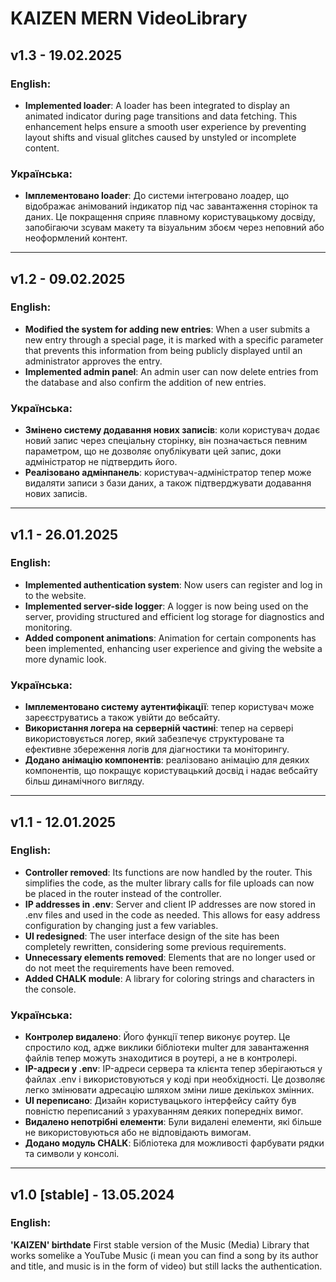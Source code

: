# KAIZEN MERN VideoLibrary

## v1.3 - 19.02.2025

### English:

-   **Implemented loader**: A loader has been integrated to display an animated indicator during page transitions and data fetching. This enhancement helps ensure a smooth user experience by preventing layout shifts and visual glitches caused by unstyled or incomplete content.

### Українська:

-   **Імплементовано loader**: До системи інтегровано лоадер, що відображає анімований індикатор під час завантаження сторінок та даних. Це покращення сприяє плавному користувацькому досвіду, запобігаючи зсувам макету та візуальним збоєм через неповний або неоформлений контент.

---

## v1.2 - 09.02.2025

### English:

-   **Modified the system for adding new entries**: When a user submits a new entry through a special page, it is marked with a specific parameter that prevents this information from being publicly displayed until an administrator approves the entry.
-   **Implemented admin panel**: An admin user can now delete entries from the database and also confirm the addition of new entries.

### Українська:

-   **Змінено систему додавання нових записів**: коли користувач додає новий запис через спеціальну сторінку, він позначається певним параметром, що не дозволяє опублікувати цей запис, доки адміністратор не підтвердить його.
-   **Реалізовано адмінпанель**: користувач-адміністратор тепер може видаляти записи з бази даних, а також підтверджувати додавання нових записів.

---

## v1.1 - 26.01.2025

### English:

-   **Implemented authentication system**: Now users can register and log in to the website.
-   **Implemented server-side logger**: A logger is now being used on the server, providing structured and efficient log storage for diagnostics and monitoring.
-   **Added component animations**: Animation for certain components has been implemented, enhancing user experience and giving the website a more dynamic look.

### Українська:

-   **Імплементовано систему аутентифікації**: тепер користувач може зареєструватись а також увійти до вебсайту.
-   **Використання логера на серверній частині**: тепер на сервері використовується логер, який забезпечує структуроване та ефективне збереження логів для діагностики та моніторингу.
-   **Додано анімацію компонентів**: реалізовано анімацію для деяких компонентів, що покращує користувацький досвід і надає вебсайту більш динамічного вигляду.

---

## v1.1 - 12.01.2025

### English:

-   **Controller removed**: Its functions are now handled by the router. This simplifies the code, as the multer library calls for file uploads can now be placed in the router instead of the controller.
-   **IP addresses in .env**: Server and client IP addresses are now stored in .env files and used in the code as needed. This allows for easy address configuration by changing just a few variables.
-   **UI redesigned**: The user interface design of the site has been completely rewritten, considering some previous requirements.
-   **Unnecessary elements removed**: Elements that are no longer used or do not meet the requirements have been removed.
-   **Added CHALK module**: A library for coloring strings and characters in the console.

### Українська:

-   **Контролер видалено**: Його функції тепер виконує роутер. Це спростило код, адже виклики бібліотеки multer для завантаження файлів тепер можуть знаходитися в роутері, а не в контролері.
-   **IP-адреси у .env**: IP-адреси сервера та клієнта тепер зберігаються у файлах .env і використовуються у коді при необхідності. Це дозволяє легко змінювати адресацію шляхом зміни лише декількох змінних.
-   **UI переписано**: Дизайн користувацького інтерфейсу сайту був повністю переписаний з урахуванням деяких попередніх вимог.
-   **Видалено непотрібні елементи**: Були видалені елементи, які більше не використовуються або не відповідають вимогам.
-   **Додано модуль CHALK**: Бібліотека для можливості фарбувати рядки та символи у консолі.

---

## v1.0 [stable] - 13.05.2024

### English:

**'KAIZEN' birthdate**
First stable version of the Music (Media) Library that works somelike a YouTube Music (i mean you can find a song by its author and title, and music is in the form of video)
but still lacks the authentication.
